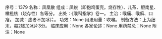 序号：1379
名称：凤凰散
组成：凤蜕（即抱鸡蛋壳。烧存性）、儿茶、胆南星、橄榄核（烧存性）各等分。
出处：《喉科指掌》卷一。
主治：喉痛、喉癣、口疳。
加减：虚者不加冰片。
功效：None
用法用量：吹喉。
制备方法：上为细末，每2钱加冰片3分。
临床应用：None
各家论述：None
用药禁忌：None
附注：None
